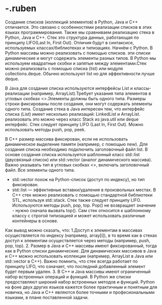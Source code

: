 # -.ruben
Создание списков (коллекций элементов)  в Python, Java и C++ отличается. Это связано с особенностями реализации списков в этих языках программирования.
Также мы сравниваем реализацию стека в Python, Java и C++. Стек это структура данных, работающая по принципу LIFO(Last In, First Out). Отличия будут в синтаксисе, используемых классах/библиотеках и типизациях.
Начнём с Python. В Python массивы можно реализовать с помощью списков. эти списки динамические и могут содержать элементы разных типов. В Python мы используем квадратные скобки и запятые между элементами.Стек можно реализовать с помощью списка (list) или модуля collections.deque. Обычно используют list но для эффективности лучше deque.

В Java для создания списка используются интерфейсы List и классы-реализации (например, ArrayList).Требует указания типа элементов в угловых скобках <>.Элементы должны быть одного типа. Размеры строки фиксированы после создания, они могут содержать элементы одного типа. Создание стека в Java интересен тем, что интерфейс списка (List) имеет несколько реализаций: LinkedList и ArrayList. реализовать это можно через класс Stack<E> из java.util или deque интерфейс. Стек следует принципу LIFO (Last In, First Out). Можно использовать методы push, pop, peek.


В C++ размер массива фиксирован, если не использовать динамическое выделение памяти (например, с помощью new). Для создания списка необходимо подключить заголовочный файл list. В основе создания списка используется шаблонный класс std::list (двусвязный список) или std::vector (аналог динамического массива). Важно указывать тип в угловых скобках <>, включать заголовочный файл. Все элементы одного типа. 
  - std::vector похож на Python-список (доступ по индексу), но тип фиксирован.
  - std::list — эффективные вставки/удаления в произвольных местах.
В C++ стек можно реализовать с помощью стандартной библиотеки STL, используя std::stack. Стек также следует принципу LIFO. Используются методы push, pop, top. Pop() не возвращает значение - нужно сначала вызвать top(). Сам стек относится к шаблонному классу с строгой типизацией и может использовать различные контейнеры в основе.

Как вывод можно сказать, что: 1.Доступ к элементам в массивах осуществляется по индексу (например, array[i]), в то время как в стеках доступ к элементам осуществляется через методы (например, push, pop, top). 2. Размер в Java и C++ массивы имеют фиксированный, тогда как в Python списки динамические. Для динамических массивов в Java и C++ можно использовать коллекции (например, ArrayList в Java или std::vector в C++). Важно помнить, что стек всегда работает по принципу LIFO, что означает, что последний добавленный элемент будет первым удален. 3. В С++ и Java массивы имеют ограниченный набор встроенных операций и функций. В Python же списки предоставляют широкий набор встроенных методов и функций. Python на фоне двух других языков кажется более практичным и понятным для новичка, но Java и C++ являются более точными и професиональными языками, в плане поставленной задачи.
